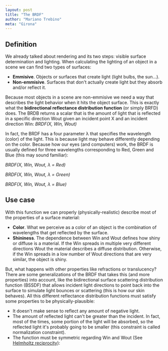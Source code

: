 ```yaml
---
layout: post
title: "The BRDF"
author: "Mariano Trebino"
meta: "Girona"
---
```


## Definition

We already talked about rendering and its two steps: visible surface determination and lighting. When calculating the lighting of an object in a scene we can find two types of surfaces:
- __Emmisive__. Objects or surfaces that create light (light bulbs, the sun...).
- __Non-emmisive__. Surfaces that don't actually create light but they absorb and/or reflect it.

Because most objects in a scene are non-emmisive we need a way that describes the light behavior when it hits the object surface. This is exactly what the __bidirectional reflectance distribution function__ (or simply BRFD) does. The BRDB returns a scalar that is the amount of light that is reflected in a specific direction Wout given an incident point X and an incident direction Win:
_BRDF(X, Win, Wout)_

In fact, the BRDF has a four parameter λ that specifies the wavelength (color) of the light. This is because light may behave differently depending on the color. Because how our eyes (and computers) work, the BRDF is usually defined for three wavelengths corresponding to Red, Green and Blue (this may sound familiar):

_BRDF(X, Win, Wout, λ = Red)_

_BRDF(X, Win, Wout, λ = Green)_

_BRDF(X, Win, Wout, λ = Blue)_


## Use case

With this function we can properly (physically-realistic) describe most of the properties of a surface material:
- __Color__. What we perceive as a color of an object is the combination of wavelengths that get reflected by the surface.
- __Shininess__. The dependence between Win and Wout defines how shiny or diffuse is a material. If the Win spreads in multiple very different directions Wout the material describes a diffuse distribution. Otherwise, if the Win spreads in a low number of Wout directions that are very similar, the object is shiny.

But, what happens with other properties like refractions or translucency? There are some generalizations of the BRDF that takes this (and more properties) into account, like the bidirectional surface scattering distribution function (BSSDF) that allows incident light directions to point back into the surface to simulate light bounces or scattering (this is how our skin behaves). All this different reflectance distribution functions must satisfy some properties to be physically-plausible:
- It doesn't make sense to reflect any amount of negative light.
- The amount of reflected light can't be greater than the incident. In fact, most of the times, some portion of the light will be absorbed, so the reflected light it's probably going to be smaller (this constraint is called normalization constraint).
- The function must be symmetric regarding Win and Wout (See [Helmholtz reciprocity](https://en.wikipedia.org/wiki/Helmholtz_reciprocity)):